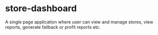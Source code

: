 # store-dashboard
A single page application where user can view and manage stores, view reports, generate fallback or profit reports etc.
